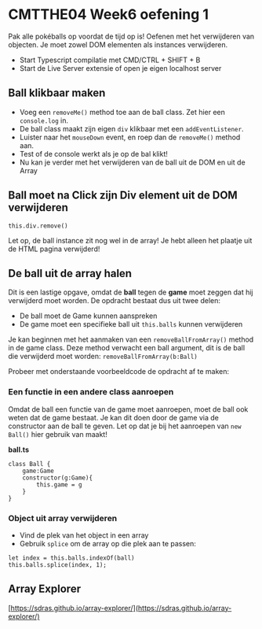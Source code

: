 # CMTTHE04 Week6 oefening 1

Pak alle pokéballs op voordat de tijd op is! Oefenen met het verwijderen van objecten. Je moet zowel DOM elementen als instances verwijderen.

 - Start Typescript compilatie met CMD/CTRL + SHIFT + B
 - Start de Live Server extensie of open je eigen localhost server

## Ball klikbaar maken

 - Voeg een `removeMe()` method toe aan de ball class. Zet hier een `console.log` in.
 - De ball class maakt zijn eigen `div` klikbaar met een `addEventListener`. 
 - Luister naar het `mouseDown` event, en roep dan de `removeMe()` method aan.
 - Test of de console werkt als je op de bal klikt!
 - Nu kan je verder met het verwijderen van de ball uit de DOM en uit de Array

## Ball moet na Click zijn Div element uit de DOM verwijderen

```
this.div.remove()
```
Let op, de ball instance zit nog wel in de array! Je hebt alleen het plaatje uit de HTML pagina verwijderd!

## De ball uit de array halen

Dit is een lastige opgave, omdat de **ball** tegen de **game** moet zeggen dat hij verwijderd moet worden. De opdracht bestaat dus uit twee delen:

- De ball moet de Game kunnen aanspreken
- De game moet een specifieke ball uit `this.balls` kunnen verwijderen

Je kan beginnen met het aanmaken van een `removeBallFromArray()` method in de game class.
Deze method verwacht een ball argument, dit is de ball die verwijderd moet worden: `removeBallFromArray(b:Ball)`

Probeer met onderstaande voorbeeldcode de opdracht af te maken:

### Een functie in een andere class aanroepen

Omdat de ball een functie van de game moet aanroepen, moet de ball ook weten dat de game bestaat. Je kan dit doen door de game via de constructor aan de ball te geven. Let op dat je bij het aanroepen van `new Ball()` hier gebruik van maakt!

**ball.ts**
```
class Ball {
    game:Game
    constructor(g:Game){
        this.game = g
    }
}
```

### Object uit array verwijderen

- Vind de plek van het object in een array
- Gebruik `splice` om de array op die plek aan te passen:

```
let index = this.balls.indexOf(ball)
this.balls.splice(index, 1);
```

## Array Explorer

[https://sdras.github.io/array-explorer/](https://sdras.github.io/array-explorer/)

